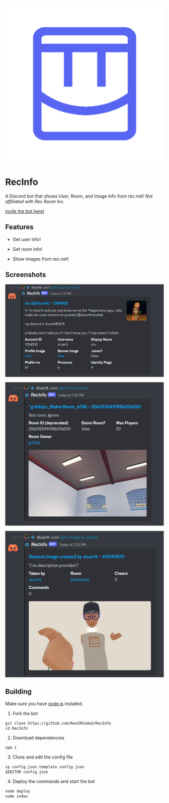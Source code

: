 <div align="center">
<img src="./readme/logo.png" alt="A blurple Rec Room logo.">
</div>

# RecInfo

A Discord bot that shows User, Room, and Image info from rec.net! *Not affiliated with Rec Room Inc.*

[Invite the bot here!](https://discord.com/api/oauth2/authorize?client_id=519559308980256771&permissions=18432&scope=bot)

## Features

- Get user info!

- Get room info!

- Show images from rec.net!

## Screenshots

![](./readme/0.png)

![](./readme/1.png)

![](./readme/2.png)

## Building

Make sure you have [node.js](https://nodejs.org/en/) installed.

1. Fork the bot

```
git clone https://github.com/RealMCoded/RecInfo
cd RecInfo
```

2. Download dependencies

```
npm i
```

3. Clone and edit the config file

```
cp config.json.template config.json
$EDITOR config.json
```

4. Deploy the commands and start the bot

```
node deploy
node index
```